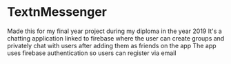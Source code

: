 # TextnMessenger
Made this for my final year project during my diploma in the year 2019
It's a chatting application linked to firebase where the user can create groups and privately chat with users after 
adding them as friends on the app
The app uses firebase authentication so users can register via email

